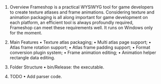 1. Overview
Frameshop is a practical WYSIWYG tool for game developers to create texture atlases and frame animations. Considering texture and animation packaging is all along important for game development on each platform, an efficient tool is always profoundly required, Frameshop can meet these requirements well. It runs on Windows only for the moment.

2. Main Features
  • Texture atlas packaging;
  • Multi atlas page support;
  • Atlas frame rotation support;
  • Atlas frame padding support;
  • Format conversion plugin system;
  • Frame animation editing;
  • Animation helper rectangle data editing.

3. Folder Structure
  • bin/Release: the executable.
  
4. TODO
  • Add parser code.
